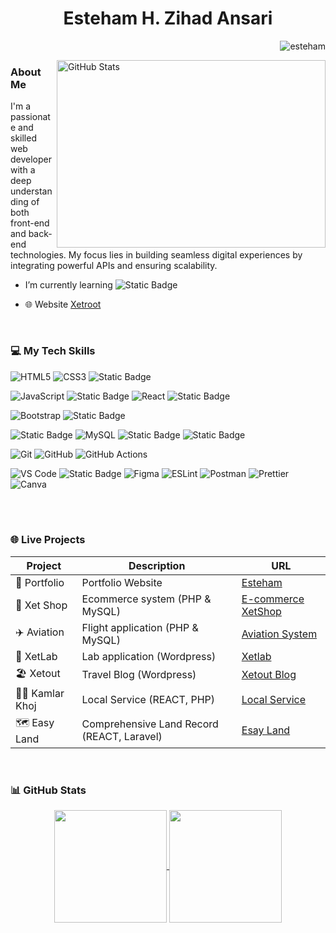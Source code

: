 <h1 align="center">Esteham H. Zihad Ansari</h1>

<a  href="https://github.com/esteham" target="_blank"><img align="right" src="https://komarev.com/ghpvc/?username=esteham&label=Profile%20views&color=0e75b6&style=flat" alt="esteham" />
<br>
<!--<img align="right" width="300" height="180" src="https://camo.githubusercontent.com/4d9f5ecceb711eec6e2018f38a5677dc657c9738d4a65ba3b928c41c0a45b439/68747470733a2f2f6d69726f2e6d656469756d2e636f6d2f6d61782f313336302f302a37513379765349765f7430696f4a2d5a2e676966" alt="Description of the image">-->
<a href="https://github.com/esteham">
  <img align="right" width="430" height="300"
       src="https://github-stats-alpha.vercel.app/api?username=esteham&cc=00000000&tc=1e40af&ic=1e40af&bc=00000000"
       alt="GitHub Stats">
</a>

<h3 align="left"> About Me</h3>
<!-- <br> 
<h4 align="center">I am a developer from Bangladesh</h4> -->
<p>I'm a passionate and skilled web developer with a deep understanding of both front-end and back-end technologies. My focus lies in building seamless digital experiences by integrating powerful APIs and ensuring scalability.</p>

- I’m currently learning  ![Static Badge](https://img.shields.io/badge/Inertia.js-gray?style=plastic&logo=Inertia)
  <!--![Static Badge](https://img.shields.io/badge/php-black?style=flat&logo=php&logoColor=black&color=blue)-->
  
- 🌐 Website <a href='https://xetroot.com/' target="_blank"> Xetroot</a>


<!-- <h3 align="left">Connect with me:</h3>
<p align="left">
<a href="https://www.linkedin.com/in/esteham" target="_blank"><img align="center" src="https://raw.githubusercontent.com/rahuldkjain/github-profile-readme-generator/master/src/images/icons/Social/linked-in-alt.svg" alt="https://www.linkedin.com/in/esteham" height="30" width="50" /></a>
<a href="https://www.facebook.com/esteham" target="_blank"><img align="center" src="https://raw.githubusercontent.com/rahuldkjain/github-profile-readme-generator/master/src/images/icons/Social/facebook.svg" alt="https://www.facebook.com/esteham" height="30" width="50" /></a> -->


<!--</p>
- 📫 How to reach me <a href="mailto:eshasan1287005@gmail.com?subject=Subject%20Here&body=Hello%20This%20is%20a%20test%20email." target="_blank">
   [*Send Mail*] 
</a>
- 📄 Need something? Hit me up on <a href="https://www.linkedin.com/in/esteham/" target="_blank" rel="noopener noreferrer">[*LinkedIn*]</a>, where you can see my professional face.
<br>
<br>


<h3>⚡Fun fact About Me</h3> 
<p>I’m building a platform to help travelers find buddies because exploring the world alone is cool, but having someone to take your awkward tourist pics is even better.</p>
<br> 
<br> 
 -->
<br>


<h3 align="left">💻 My Tech Skills</h3>
<p align="left"> 

![HTML5](https://img.shields.io/badge/html5-%23E34F26.svg?style=for-the-badge&logo=html5&logoColor=white)
![CSS3](https://img.shields.io/badge/css3-%231572B6.svg?style=for-the-badge&logo=css3&logoColor=white)
![Static Badge](https://img.shields.io/badge/Tailwind-purple?style=for-the-badge&logo=tailwindcss)

<!--![Python](https://img.shields.io/badge/python-3670A0?style=for-the-badge&logo=python&logoColor=ffdd54)-->
![JavaScript](https://img.shields.io/badge/javascript-%23323330.svg?style=for-the-badge&logo=javascript&logoColor=%23F7DF1E)
![Static Badge](https://img.shields.io/badge/jQuery-skyblue?style=for-the-badge&logo=jQuery)
![React](https://img.shields.io/badge/react-%2320232a.svg?style=for-the-badge&logo=react&logoColor=%2361DAFB)
![Static Badge](https://img.shields.io/badge/veu3-red?style=for-the-badge&logo=vue.js&logoColor=blue)


<!--![TailwindCSS](https://img.shields.io/badge/tailwindcss-%2338B2AC.svg?style=for-the-badge&logo=tailwind-css&logoColor=white)-->
![Bootstrap](https://img.shields.io/badge/bootstrap-%23563D7C.svg?style=for-the-badge&logo=bootstrap&logoColor=white)
![Static Badge](https://img.shields.io/badge/wordpress-blue?style=for-the-badge&logo=wordpress&logoColor=white&labelColor=gray)

![Static Badge](https://img.shields.io/badge/php-%231974b5?style=for-the-badge&logo=php&logoColor=black&logoSize=auto)
![MySQL](https://img.shields.io/badge/mysql-%2300f.svg?style=for-the-badge&logo=mysql&logoColor=white)
![Static Badge](https://img.shields.io/badge/laravel-red?style=for-the-badge&logo=laravel&logoColor=red&labelColor=white)
![Static Badge](https://img.shields.io/badge/Inertia.js-gray?style=for-the-badge&logo=Inertia)

<!--DevOps & Tools-->
![Git](https://img.shields.io/badge/Git-F05032?style=for-the-badge&logo=git&logoColor=white)
![GitHub](https://img.shields.io/badge/GitHub-181717?style=for-the-badge&logo=github&logoColor=white)
![GitHub Actions](https://img.shields.io/badge/GitHub_Actions-2088FF?style=for-the-badge&logo=github-actions&logoColor=white)

<!--Tools & Utilities-->
<!--![cPanel](https://img.shields.io/badge/cPanel-FB6C2C?style=for-the-badge&logo=cpanel&logoColor=white)-->
![VS Code](https://img.shields.io/badge/VS_Code-007ACC?style=for-the-badge&logo=visual-studio-code&logoColor=white)
![Static Badge](https://img.shields.io/badge/hPanel-blue?style=for-the-badge&logo=hostinger&logoColor=black)
![Figma](https://img.shields.io/badge/Figma-F24E1E?style=for-the-badge&logo=figma&logoColor=white)
![ESLint](https://img.shields.io/badge/ESLint-4B32C3?style=for-the-badge&logo=eslint&logoColor=white)
![Postman](https://img.shields.io/badge/Postman-FF6C37?style=for-the-badge&logo=postman&logoColor=white)
![Prettier](https://img.shields.io/badge/Prettier-F7B93E?style=for-the-badge&logo=prettier&logoColor=black)
![Canva](https://img.shields.io/badge/Canva-00C4CC?style=for-the-badge&logo=canva&logoColor=white)
<!--![Framer Motion](https://img.shields.io/badge/Framer_Motion-0055FF?style=for-the-badge&logo=framer&logoColor=white)
![Thundercloud](https://img.shields.io/badge/Thundercloud-0080FF?style=for-the-badge&logo=cloudflare&logoColor=white)-->
<br>

<!--Github Contribute chart-->
<!--
<br>
<h3>🌟Contribute</h3>
<p ><img align="center" src="https://github-readme-streak-stats.herokuapp.com/?user=esteham&" alt="esteham" /></p> -->
<br>



<!--Personal Project-->
<h3>🌐 Live Projects</h3>
<div align="center">

  | Project         | Description                     | URL                                             |
  |-----------------|---------------------------------|-------------------------------------------------|
  | 💼 Portfolio   | Portfolio Website               | <a href="https://xetroot.com/" target="_blank" rel="noopener noreferrer">Esteham</a>                  |
  | 🛒 Xet Shop    | Ecommerce system  (PHP & MySQL) | <a href="https://eshop.xetroot.com/" target="_blank" rel="noopener noreferrer">E-commerce XetShop</a> |
  | ✈️ Aviation    | Flight application (PHP & MySQL)| <a href="https://aviation.xetroot.com/" target="_blank" rel="noopener noreferrer">Aviation System</a> |
  | 🧪 XetLab      | Lab application  (Wordpress)    | <a href="https://xetlab.xetroot.com/" target="_blank" rel="noopener noreferrer">Xetlab</a>            |
  | 🏖️ Xetout      | Travel Blog    (Wordpress)      | <a href="https://xetout.xetroot.com/" target="_blank" rel="noopener noreferrer">Xetout Blog</a>       |
  | 👷‍♂️ Kamlar Khoj | Local Service   (REACT, PHP)         | <a href="https://kamla.xetroot.com/" target="_blank" rel="noopener noreferrer">Local Service</a>      |
  | 🗺️ Easy Land   | Comprehensive Land Record (REACT, Laravel) | <a href="https://eland.xetroot.com/" target="_blank" rel="noopener noreferrer">Esay Land</a>|
  

</div>


<!--Github Stars-->
<br>
<h3>📊 GitHub Stats</h3>
<p align="center">
  <a href="https://github.com/esteham" target="_blank">
    <img align="center" height="180em" 
         src="https://github-readme-stats.vercel.app/api?username=esteham&show_icons=true&theme=dark&include_all_commits=true&count_private=true&hide_border=true" />
  </a>
  <a href="https://github.com/esteham">
    <img align="center" height="180em" 
         src="https://github-readme-stats.vercel.app/api/top-langs?username=esteham&layout=compact&langs_count=8&theme=dark&count_private=true&hide_border=true" />
  </a>
</p>

<!--
Github snake
<div align="center">
  <picture>
    <source media="(prefers-color-scheme: dark)" srcset="https://raw.githubusercontent.com/esteham/esteham/output/dist/github-contribution-grid-snake-dark.svg" />
    <source media="(prefers-color-scheme: light)" srcset="https://raw.githubusercontent.com/esteham/esteham/output/dist/github-contribution-grid-snake.svg" />
    <img alt="GitHub Snake" src="https://raw.githubusercontent.com/esteham/esteham/output/dist/github-contribution-grid-snake.svg" />
  </picture>
</div>



<!--Github Congribute
## 🖥️ Contribution Graph
![Esteham's github activity graph](https://github-readme-activity-graph.vercel.app/graph?username=esteham&theme=tokyo-night&height=300&area=true&hide_border=true)-->
